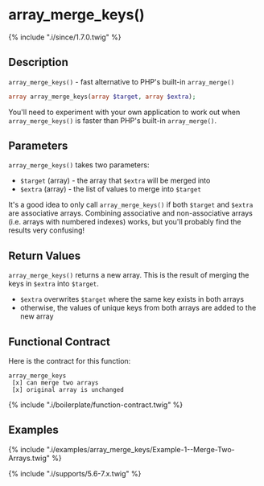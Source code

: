# array_merge_keys()

{% include ".i/since/1.7.0.twig" %}

## Description

`array_merge_keys()` - fast alternative to PHP's built-in `array_merge()`

```php
array array_merge_keys(array $target, array $extra);
```

You'll need to experiment with your own application to work out when `array_merge_keys()` is faster than PHP's built-in `array_merge()`.

## Parameters

`array_merge_keys()` takes two parameters:

* `$target` (array) - the array that `$extra` will be merged into
* `$extra` (array) - the list of values to merge into `$target`

It's a good idea to only call `array_merge_keys()` if both `$target` and `$extra` are associative arrays. Combining associative and non-associative arrays (i.e. arrays with numbered indexes) works, but you'll probably find the results very confusing!

## Return Values

`array_merge_keys()` returns a new array. This is the result of merging the keys in `$extra` into `$target`.

* `$extra` overwrites `$target` where the same key exists in both arrays
* otherwise, the values of unique keys from both arrays are added to the new array

## Functional Contract

Here is the contract for this function:

    array_merge_keys
     [x] can merge two arrays
     [x] original array is unchanged

{% include ".i/boilerplate/function-contract.twig" %}
## Examples

{% include ".i/examples/array_merge_keys/Example-1--Merge-Two-Arrays.twig" %}

{% include ".i/supports/5.6-7.x.twig" %}
